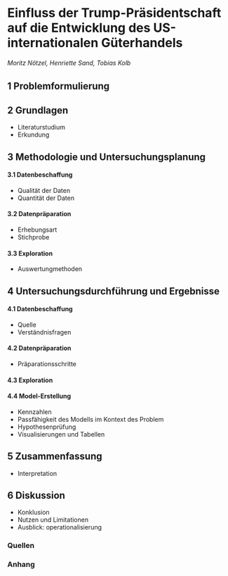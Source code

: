 # Einfluss der Trump-Präsidentschaft auf die Entwicklung des US-internationalen Güterhandels

###### Moritz Nötzel, Henriette Sand, Tobias Kolb

## 1 Problemformulierung

## 2 Grundlagen

- Literaturstudium
- Erkundung

## 3 Methodologie und Untersuchungsplanung

#### 3.1 Datenbeschaffung

- Qualität der Daten
- Quantität der Daten

#### 3.2 Datenpräparation

- Erhebungsart
- Stichprobe

#### 3.3 Exploration

- Auswertungmethoden



## 4 Untersuchungsdurchführung und Ergebnisse

#### 4.1 Datenbeschaffung

- Quelle
- Verständnisfragen

#### 4.2 Datenpräparation

- Präparationsschritte

#### 4.3 Exploration

#### 4.4 Model-Erstellung

- Kennzahlen
- Passfähigkeit des Modells im Kontext des Problem
- Hypothesenprüfung
- Visualisierungen und Tabellen

## 5 Zusammenfassung

- Interpretation

## 6 Diskussion

- Konklusion
- Nutzen und Limitationen
- Ausblick: operationalisierung

### Quellen

### Anhang



